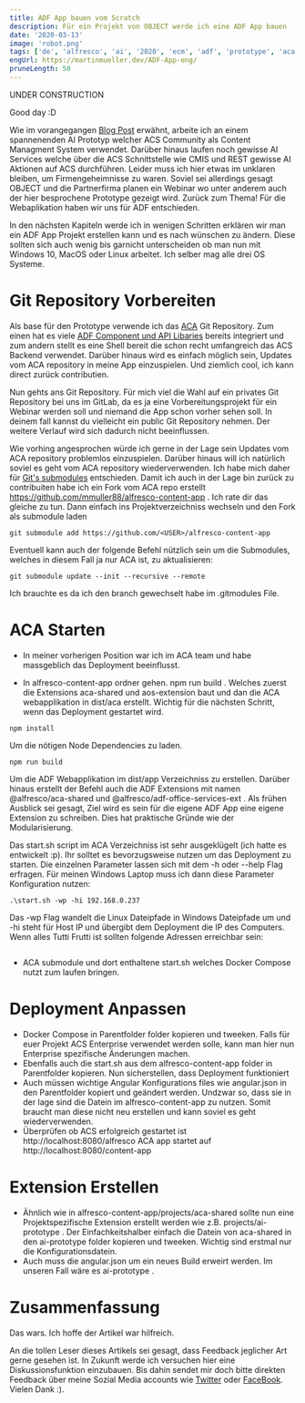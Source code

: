 ```yaml
---
title: ADF App bauen vom Scratch
description: Für ein Projekt von OBJECT werde ich eine ADF App bauen
date: '2020-03-13'
image: 'robot.png'
tags: ['de', 'alfresco', 'ai', '2020', 'ecm', 'adf', 'prototype', 'aca', 'object']
engUrl: https://martinmueller.dev/ADF-App-eng/
pruneLength: 50
---
```


UNDER CONSTRUCTION

Good day :D

Wie im vorangegangen [Blog Post](https://martinmueller.dev/Erste-Woche-Object/) erwähnt, arbeite ich an einem spannenenden AI Prototyp welcher ACS Community als Content Managment System verwendet. Darüber hinaus laufen noch gewisse AI Services welche über die ACS Schnittstelle wie CMIS und REST gewisse AI Aktionen auf ACS durchführen. Leider muss ich hier etwas im unklaren bleiben, um Firmengeheimnisse zu waren. Soviel sei allerdings gesagt OBJECT und die Partnerfirma planen ein Webinar wo unter anderem auch der hier besprochene Prototype gezeigt wird. Zurück zum Thema! Für die Webaplikation haben wir uns für ADF entschieden. 

In den nächsten Kapiteln werde ich in wenigen Schritten erklären wir man ein ADF App Projekt erstellen kann und es nach wünschen zu ändern. Diese sollten sich auch wenig bis garnicht unterscheiden ob man nun mit Windows 10, MacOS oder Linux arbeitet. Ich selber mag alle drei OS Systeme.

# Git Repository Vorbereiten

Als base für den Prototype verwende ich das [ACA](https://github.com/Alfresco/alfresco-content-app) Git Repository. Zum einen hat es viele [ADF Component und API Libaries](https://github.com/Alfresco/alfresco-ng2-components) bereits integriert und zum andern stellt es eine Shell bereit die schon recht umfangreich das ACS Backend verwendet. Darüber hinaus wird es einfach möglich sein, Updates vom ACA repository in meine App einzuspielen. Und ziemlich cool, ich kann direct zurück contributien.

Nun gehts ans Git Repository. Für mich viel die Wahl auf ein privates Git Repository bei uns im GitLab, da es ja eine Vorbereitungsprojekt für ein Webinar werden soll und niemand die App schon vorher sehen soll. In deinem fall kannst du vielleicht ein public Git Repository nehmen. Der weitere Verlauf wird sich dadurch nicht beeinflussen.

Wie vorhing angesprochen würde ich gerne in der Lage sein Updates vom ACA repository problemlos einzuspielen. Darüber hinaus will ich natürlich soviel es geht vom ACA repository wiederverwenden. Ich habe mich daher für [Git's submodules](https://git-scm.com/docs/git-submodule) entschieden. Damit ich auch in der Lage bin zurück zu contribuiten habe ich ein Fork vom ACA repo erstellt https://github.com/mmuller88/alfresco-content-app . Ich rate dir das gleiche zu tun. Dann einfach ins Projektverzeichniss wechseln und den Fork als submodule laden

```
git submodule add https://github.com/<USER>/alfresco-content-app
```

Eventuell kann auch der folgende Befehl nützlich sein um die Submodules, welches in diesem Fall ja nur ACA ist, zu aktualisieren:

```
git submodule update --init --recursive --remote
```

Ich brauchte es da ich den branch gewechselt habe im .gitmodules File.

# ACA Starten

* In meiner vorherigen Position war ich im ACA team und habe massgeblich das Deployment beeinflusst.

* In alfresco-content-app ordner gehen. npm run build . Welches zuerst die Extensions aca-shared und aos-extension baut und dan die ACA webapplikation in dist/aca erstellt. Wichtig für die nächsten Schritt, wenn das Deployment gestartet wird.

```
npm install
```
Um die nötigen Node Dependencies zu laden.

```
npm run build
```

Um die ADF Webapplikation im dist/app Verzeichniss zu erstellen. Darüber hinaus erstellt der Befehl auch die ADF Extensions mit namen @alfresco/aca-shared und @alfresco/adf-office-services-ext . Als frühen Ausblick sei gesagt, Ziel wird es sein für die eigene ADF App eine eigene Extension zu schreiben. Dies hat praktische Gründe wie der Modularisierung.

Das start.sh script im ACA Verzeichniss ist sehr ausgeklügelt (ich hatte es entwickelt :p). Ihr solltet es bevorzugsweise nutzen um das Deployment zu starten. Die einzelnen Parameter lassen sich mit dem -h oder --help Flag erfragen. Für meinen Windows Laptop muss ich dann diese Parameter Konfiguration nutzen:

```
.\start.sh -wp -hi 192.168.0.237
```

Das -wp Flag wandelt die Linux Dateipfade in Windows Dateipfade um und -hi steht für Host IP und übergibt dem Deployment die IP des Computers. Wenn alles Tutti Frutti ist sollten folgende Adressen erreichbar sein:
```

```
* ACA submodule und dort enthaltene start.sh welches Docker Compose nutzt zum laufen bringen.

# Deployment Anpassen

* Docker Compose in Parentfolder folder kopieren und tweeken. Falls für euer Projekt ACS Enterprise verwendet werden solle, kann man hier nun Enterprise spezifische Änderungen machen.
* Ebenfalls auch die start.sh aus dem alfresco-content-app folder in Parentfolder kopieren. Nun sicherstellen, dass Deployment funktioniert
* Auch müssen wichtige Angular Konfigurations files wie angular.json in den Parentfolder kopiert und geändert werden. Undzwar so, dass sie in der lage sind die Datein im alfresco-content-app zu nutzen. Somit braucht man diese nicht neu erstellen und kann soviel es geht wiederverwenden.
* Überprüfen ob ACS erfolgreich gestartet ist http://localhost:8080/alfresco ACA app startet auf http://localhost:8080/content-app

# Extension Erstellen

* Ähnlich wie in alfresco-content-app/projects/aca-shared sollte nun eine Projektspezifische Extension erstellt werden wie z.B. projects/ai-prototype . Der Einfachkeitshalber einfach die Datein von aca-shared in den ai-prototype folder kopieren und tweeken. Wichtig sind erstmal nur die Konfigurationsdatein.
* Auch muss die angular.json um ein neues Build erweirt werden. Im unseren Fall wäre es ai-prototype . 

# Zusammenfassung
Das wars. Ich hoffe der Artikel war hilfreich.

An die tollen Leser dieses Artikels sei gesagt, dass Feedback jeglicher Art gerne gesehen ist. In Zukunft werde ich versuchen hier eine Diskussionsfunktion einzubauen. Bis dahin sendet mir doch bitte direkten Feedback über meine Sozial Media accounts wie [Twitter](https://twitter.com/MartinMueller_) oder [FaceBook](https://www.facebook.com/martin.muller.10485). Vielen Dank :).